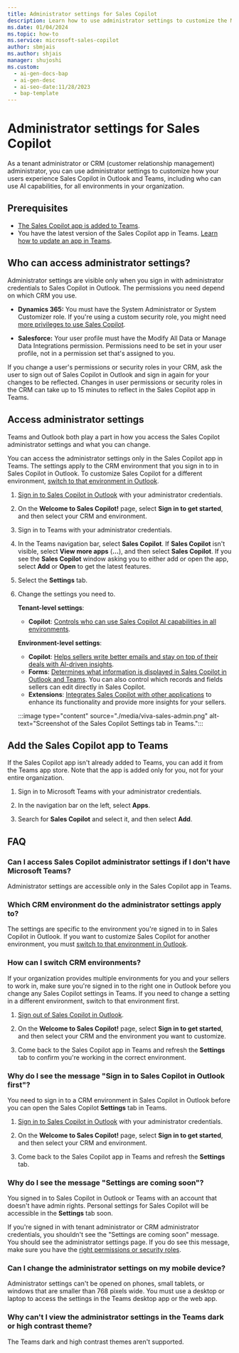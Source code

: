 ```yaml
---
title: Administrator settings for Sales Copilot
description: Learn how to use administrator settings to customize the Microsoft Sales Copilot experience in Outlook and Teams.
ms.date: 01/04/2024
ms.topic: how-to
ms.service: microsoft-sales-copilot
author: sbmjais
ms.author: shjais
manager: shujoshi
ms.custom:
  - ai-gen-docs-bap
  - ai-gen-desc
  - ai-seo-date:11/28/2023
  - bap-template
---
```


# Administrator settings for Sales Copilot

As a tenant administrator or CRM (customer relationship management) administrator, you can use administrator settings to customize how your users experience Sales Copilot in Outlook and Teams, including who can use AI capabilities, for all environments in your organization.

## Prerequisites

- [The Sales Copilot app is added to Teams](#add-the-sales-copilot-app-to-teams).
- You have the latest version of the Sales Copilot app in Teams. [Learn how to update an app in Teams](https://support.microsoft.com/office/update-an-app-in-teams-3d53d136-5c5d-4dfa-9602-01e6fdd8015b).

## Who can access administrator settings?

Administrator settings are visible only when you sign in with administrator credentials to Sales Copilot in Outlook. The permissions you need depend on which CRM you use.

- **Dynamics 365:** You must have the System Administrator or System Customizer role. If you're using a custom security role, you might need [more privileges to use Sales Copilot](install-viva-sales.md#additional-privileges-required-for-dynamics-365-customers).

- **Salesforce:** Your user profile must have the Modify All Data or Manage Data Integrations permission. Permissions need to be set in your user profile, not in a permission set that's assigned to you.

If you change a user's permissions or security roles in your CRM, ask the user to sign out of Sales Copilot in Outlook and sign in again for your changes to be reflected. Changes in user permissions or security roles in the CRM can take up to 15 minutes to reflect in the Sales Copilot app in Teams.

## Access administrator settings

Teams and Outlook both play a part in how you access the Sales Copilot administrator settings and what you can change.

You can access the administrator settings only in the Sales Copilot app in Teams. The settings apply to the CRM environment that you sign in to in Sales Copilot in Outlook. To customize Sales Copilot for a different environment, [switch to that environment in Outlook](#how-can-i-switch-crm-environments).

1. [Sign in to Sales Copilot in Outlook](use-sales-copilot-outlook.md) with your administrator credentials.

1. On the **Welcome to Sales Copilot!** page, select **Sign in to get started**, and then select your CRM and environment.

1. Sign in to Teams with your administrator credentials.

1. In the Teams navigation bar, select **Sales Copilot**. If **Sales Copilot** isn't visible, select **View more apps** (**&hellip;**), and then select **Sales Copilot**. If you see the **Sales Copilot** window asking you to either add or open the app, select **Add** or **Open** to get the latest features.

1. Select the **Settings** tab.

1. Change the settings you need to.

    **Tenant-level settings**:

      - **Copilot**: [Controls who can use Sales Copilot AI capabilities in all environments](./suggested-replies.md#turn-on-copilot-ai-features-for-your-organization).

    **Environment-level settings**:

      - **Copilot**: [Helps sellers write better emails and stay on top of their deals with AI-driven insights](suggested-replies.md#turn-on-copilot-ai-features-in-your-environment).
      - **Forms**: [Determines what information is displayed in Sales Copilot in Outlook and Teams](customize-forms-and-fields.md). You can also control which records and fields sellers can edit directly in Sales Copilot.
      - **Extensions**: [Integrates Sales Copilot with other applications](use-extensions.md) to enhance its functionality and provide more insights for your sellers.

    :::image type="content" source="./media/viva-sales-admin.png" alt-text="Screenshot of the Sales Copilot Settings tab in Teams.":::

## Add the Sales Copilot app to Teams

If the Sales Copilot app isn't already added to Teams, you can add it from the Teams app store. Note that the app is added only for you, not for your entire organization.

1. Sign in to Microsoft Teams with your administrator credentials.

2. In the navigation bar on the left, select **Apps**.

3. Search for **Sales Copilot** and select it, and then select **Add**.

## FAQ

### Can I access Sales Copilot administrator settings if I don't have Microsoft Teams?

Administrator settings are accessible only in the Sales Copilot app in Teams.

### Which CRM environment do the administrator settings apply to?

The settings are specific to the environment you're signed in to in Sales Copilot in Outlook. If you want to customize Sales Copilot for another environment, you must [switch to that environment in Outlook](#how-can-i-switch-crm-environments).

### How can I switch CRM environments?

If your organization provides multiple environments for you and your sellers to work in, make sure you're signed in to the right one in Outlook before you change any Sales Copilot settings in Teams. If you need to change a setting in a different environment, switch to that environment first.

1. [Sign out of Sales Copilot in Outlook](sign-out-sales-copilot.md).

1. On the **Welcome to Sales Copilot!** page, select **Sign in to get started**, and then select your CRM and the environment you want to customize.

1. Come back to the Sales Copilot app in Teams and refresh the **Settings** tab to confirm you're working in the correct environment.

### Why do I see the message "Sign in to Sales Copilot in Outlook first"?

You need to sign in to a CRM environment in Sales Copilot in Outlook before you can open the Sales Copilot **Settings** tab in Teams.

1. [Sign in to Sales Copilot in Outlook](use-sales-copilot-outlook.md) with your administrator credentials.

1. On the **Welcome to Sales Copilot!** page, select **Sign in to get started**, and then select your CRM and environment.

1. Come back to the Sales Copilot app in Teams and refresh the **Settings** tab.

### Why do I see the message "Settings are coming soon"?

You signed in to Sales Copilot in Outlook or Teams with an account that doesn't have admin rights. Personal settings for Sales Copilot will be accessible in the **Settings** tab soon.

If you're signed in with tenant administrator or CRM administrator credentials, you shouldn't see the "Settings are coming soon" message. You should see the administrator settings page. If you do see this message, make sure you have the [right permissions or security roles](#who-can-access-administrator-settings).

### Can I change the administrator settings on my mobile device?

Administrator settings can't be opened on phones, small tablets, or windows that are smaller than 768 pixels wide. You must use a desktop or laptop to access the settings in the Teams desktop app or the web app.

### Why can't I view the administrator settings in the Teams dark or high contrast theme?

The Teams dark and high contrast themes aren't supported.
